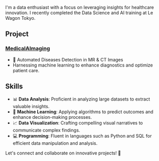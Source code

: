 I'm a data enthusiast with a focus on leveraging insights for healthcare innovation. 
I recently completed the Data Science and AI training at Le Wagon Tokyo.

## Project

### [MedicalAImaging](https://github.com/rkassila/Medical_AImaging)

- 🤖 Automated Diseases Detection in MR & CT Images
- Harnessing machine learning to enhance diagnostics and optimize patient care.

## Skills

- 📊 **Data Analysis**: Proficient in analyzing large datasets to extract valuable insights.
- 🧠 **Machine Learning**: Applying algorithms to predict outcomes and enhance decision-making processes.
- 📈 **Data Visualization**: Crafting compelling visual narratives to communicate complex findings.
- 💻 **Programming**: Fluent in languages such as Python and SQL for efficient data manipulation and analysis.

Let's connect and collaborate on innovative projects! 🚀
